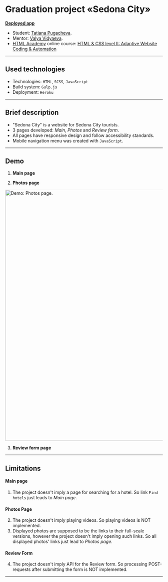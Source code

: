 # Graduation project «Sedona City»

**[Deployed app](https://sedona-city.herokuapp.com/)**

* Student: [Tatiana Pugacheva](https://up.htmlacademy.ru/adaptive/26/user/1892769).
* Mentor: [Valya Vidyaeva](https://htmlacademy.ru/profile/id189794).
* [HTML Academy](https://htmlacademy.ru/) online course: [HTML & CSS level II: Adaptive Website Coding & Automation](https://htmlacademy.ru/intensive/adaptive)

---

## Used technologies

* Technologies: `HTML`, `SCSS`, `JavaScript`
* Build system: `Gulp.js`
* Deployment: `Heroku`

---

## Brief description

* "Sedona City" is a website for Sedona City tourists. 
* 3 pages developed: *Main*, *Photos* and *Review form*.
* All pages have responsive design and follow accessibility standards.
* Mobile navigation menu was created with `JavaScript`.

---

## Demo

1. **Main page**


2. **Photos page**

<img src="/gif/demo-photos.gif?raw=true" width="800px" alt="Demo: Photos page.">

3. **Review form page**

---

## Limitations

#### Main page
1. The project doesn't imply a page for searching for a hotel. So link `Find hotels` just leads to *Main page*.
#### Photos Page
2. The project doesn't imply playing videos. So playing videos is NOT implemented.
3. Displayed photos are supposed to be the links to their full-scale versions, however the project doesn't imply opening such links. So all displayed photos' links just lead to *Photos page*.
#### Review Form
4. The project doesn't imply API for the Review form. So processing POST-requests after submitting the form is NOT implemented.

---
